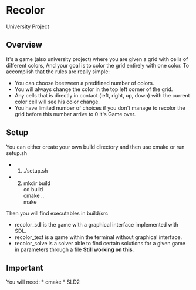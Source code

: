 # Recolor
University Project
## Overview

It's a game (also university project) where you are given a grid with cells of different colors,
And your goal is to color the grid entirely with one color.
To accomplish that the rules are really simple:

* You can choose beetween a predifined number of colors.
* You will always change the color in the top left corner of the grid.
* Any cells that is directly in contact (left, right, up, down) with the current color cell will see his color change.
* You have limited number of choices if you don't manage to recolor the grid before this number arrive to 0 it's Game over.

## Setup
You can either create your own build directory and then use cmake or run setup.sh

* 1)    ./setup.sh
 
* 2)    mkdir build\
        cd build\
        cmake ..\
        make
 
Then you will find executables in build/src

* recolor_sdl is the game with a graphical interface implemented with SDL.
* recolor_text is a game within the terminal without graphical interface.
* recolor_solve is a solver able to find certain solutions for a given game in parameters through a file **Still working on this**.

## Important
You will need:
    * cmake 
    * SLD2

   
 
 
